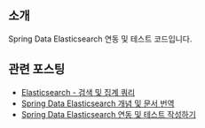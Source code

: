 ## 소개
Spring Data Elasticsearch 연동 및 테스트 코드입니다.

## 관련 포스팅
+ <a href="https://backtony.github.io/elk/2022-02-26-elk-4/" target="_blank">Elasticsearch - 검색 및 집계 쿼리</a>
+ <a href="https://backtony.github.io/spring/elk/2022-03-01-spring-elasticsearch-1/" target="_blank">Spring Data Elasticsearch 개념 및 문서 번역</a>  
+ <a href="https://backtony.github.io/spring/elk/2022-03-02-spring-elasticsearch-2/" target="_blank">Spring Data Elasticsearch 연동 및 테스트 작성하기</a>
